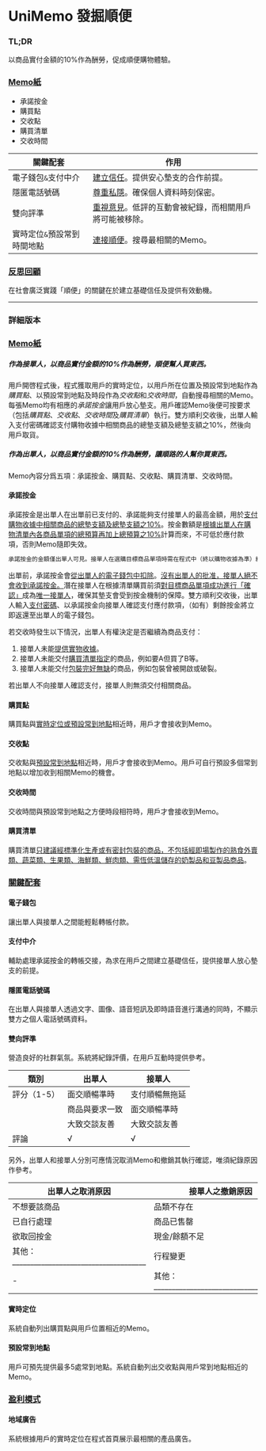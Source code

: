 # UniMemo 發掘順便

### TL;DR

以商品實付金額的10%作為酬勞，促成順便購物體驗。

### <u>Memo紙</u>

- 承諾按金
- 購買點
- 交收點
- 購買清單
- 交收時間

| 關鍵配套                    | 作用                                                         |
| --------------------------- | ------------------------------------------------------------ |
| 電子錢包`&`支付中介         | <u>建立信任</u>。提供安心墊支的合作前提。                    |
| 隱匿電話號碼                | <u>尊重私隱</u>。確保個人資料時刻保密。                      |
| 雙向評準                    | <u>重視意見</u>。低評的互動會被紀錄，而相關用戶將可能被移除。 |
| 實時定位`&`預設常到時間地點 | <u>連接順便</u>。搜尋最相關的Memo。                          |



### <u>反思回顧</u>

在社會廣泛實踐「順便」的關鍵在於建立基礎信任及提供有效動機。



___





### 詳細版本

### <u>Memo紙</u>

##### 作為接單人，以商品實付金額的10%作為酬勞，順便幫人買東西。

用戶開啓程式後，程式獲取用戶的實時定位，以用戶所在位置及預設常到地點作為*購買點*、以預設常到地點及時段作為*交收點*和*交收時間*，自動搜尋相關的Memo。每張Memo均有相應的*承諾按金*讓用戶放心墊支。用戶確認Memo後便可按要求（包括*購買點*、*交收點*、*交收時間*及*購買清單*）執行。雙方順利交收後，出單人輸入支付密碼確認支付購物收據中相關商品的總墊支額及總墊支額之10%，然後向用戶取貨。

##### 作為出單人，以商品實付金額的10%作為酬勞，讓順路的人幫你買東西。

Memo內容分爲五項：承諾按金、購買點、交收點、購買清單、交收時間。

#### 承諾按金

承諾按金是出單人在出單前已支付的、承諾能夠支付接單人的最高金額，用於<u>支付購物收據中相關商品的總墊支額及總墊支額之10%</u>。按金數額是<u>根據出單人在購物清單內各商品單項的總預算再加上總預算之10%</u>計算而來，不可低於應付款項，否則Memo隨即失效。

```markdown
承諾按金的金額僅出單人可見。接單人在選購目標商品單項時需在程式中（終以購物收據為準）紀錄實付單價，系統即時後台覆核其承諾按金是否充足。若承諾按金足夠，則反映出單人有能力支付此項商品。若承諾按金不足，相關商品單項及接單人的執行確認將隨即失效。
```

出單前，承諾按金會<u>從出單人的電子錢包中扣除</u>。<u>沒有出單人的批准，接單人絕不會收到承諾按金。</u>潛在接單人在根據清單購買前須<u>對目標商品單項成功進行「確認」</u>成為<u>唯一接單人</u>，確保其墊支會受到按金機制的保障。雙方順利交收後，出單人輸入<u>支付密碼</u>、以承諾按金向接單人確認支付應付款項，（如有）剩餘按金將立即返還至出單人的電子錢包。

若交收時發生以下情況，出單人有權決定是否繼續為商品支付：

1. 接單人未能<u>提供實物收據</u>。
2. 接單人未能交付<u>購買清單指定</u>的商品，例如要A但買了B等。
3. 接單人未能交付<u>包裝完好無缺</u>的商品，例如包裝曾被開啟或破裂。

若出單人不向接單人確認支付，接單人則無須交付相關商品。



#### 購買點

購買點與<u>實時定位或預設常到地點</u>相近時，用戶才會接收到Memo。



#### 交收點

交收點與<u>預設常到地點</u>相近時，用戶才會接收到Memo。用戶可自行預設多個常到地點以增加收到相關Memo的機會。



#### 交收時間

交收時間與預設常到地點之方便時段相符時，用戶才會接收到Memo。



#### 購買清單

購買清單<u>只建議經標準化生產或有密封包裝的商品，不包括經即場製作的熟食外賣類、蔬菜類、生果類、海鮮類、鮮肉類、需恆低溫儲存的奶製品和豆製品商品</u>。



### <u>關鍵配套</u>

#### 電子錢包

讓出單人與接單人之間能輕鬆轉帳付款。



#### 支付中介

輔助處理承諾按金的轉帳交接，為求在用戶之間建立基礎信任，提供接單人放心墊支的前提。



#### 隱匿電話號碼

在出單人與接單人透過文字、圖像、語音短訊及即時語音進行溝通的同時，不顯示雙方之個人電話號碼資料。



#### 雙向評準

營造良好的社群氣氛。系統將紀錄評價，在用戶互動時提供參考。

| 類別          | 出單人        | 接單人        |
| ------------ | ------------ | ------------ |
| 評分（1-5）   | 面交順暢準時   | 支付順暢無拖延  |
|              | 商品與要求一致 | 面交順暢準時    |
|              | 大致交談友善   | 大致交談友善    |
| 評論          | √            | √             |

另外，出單人和接單人分別可應情況取消Memo和撤銷其執行確認，唯須紀錄原因作參考。

| 出單人之取消原因                            | 接單人之撤銷原因                            |
| ------------------------------------------- | ------------------------------------------- |
| 不想要該商品                                | 品類不存在                                  |
| 已自行處理                                  | 商品已售罄                                  |
| 欲取回按金                                  | 現金/餘額不足                               |
| 其他：_____________________________________ | 行程變更                                    |
| -                                           | 其他：_____________________________________ |



#### 實時定位

系統自動列出購買點與用戶位置相近的Memo。



#### 預設常到地點

用戶可預先提供最多5處常到地點。系統自動列出交收點與用戶常到地點相近的Memo。



### <u>盈利模式</u>

#### 地域廣告

系統根據用戶的實時定位在程式首頁展示最相關的產品廣告。